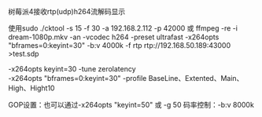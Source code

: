 树莓派4接收rtp(udp)h264流解码显示



使用sudo ./cktool -s 15 -f 30 -a 192.168.2.112 -p 42000
或
ffmpeg  -re -i dream-1080p.mkv -an -vcodec h264 -preset ultrafast -x264opts "bframes=0:keyint=30" -b:v 4000k -f rtp rtp://192.168.50.189:43000 >test.sdp

-x264opts keyint=30   -tune zerolatency  
-x264opts "bframes=0:keyint=30"
-profile BaseLine、Extented、Main、High、Hight10

GOP设置：也可以通过-x264opts "keyint=50" 或 -g 50 
码率控制：-b:v 8000k